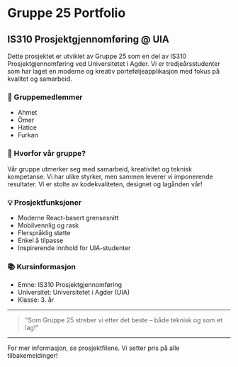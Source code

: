 # Gruppe 25 Portfolio

## IS310 Prosjektgjennomføring @ UIA

Dette prosjektet er utviklet av Gruppe 25 som en del av IS310 Prosjektgjennomføring ved Universitetet i Agder. Vi er tredjeårsstudenter som har laget en moderne og kreativ porteføljeapplikasjon med fokus på kvalitet og samarbeid.

### 👥 Gruppemedlemmer
- Ahmet
- Ömer
- Hatice
- Furkan

### 🚀 Hvorfor vår gruppe?
Vår gruppe utmerker seg med samarbeid, kreativitet og teknisk kompetanse. Vi har ulike styrker, men sammen leverer vi imponerende resultater. Vi er stolte av kodekvaliteten, designet og lagånden vår!

### 💡 Prosjektfunksjoner
- Moderne React-basert grensesnitt
- Mobilvennlig og rask
- Flerspråklig støtte
- Enkel å tilpasse
- Inspirerende innhold for UIA-studenter

### 📚 Kursinformasjon
- Emne: IS310 Prosjektgjennomføring
- Universitet: Universitetet i Agder (UIA)
- Klasse: 3. år

---

> "Som Gruppe 25 streber vi etter det beste – både teknisk og som et lag!"

---

For mer informasjon, se prosjektfilene. Vi setter pris på alle tilbakemeldinger!
